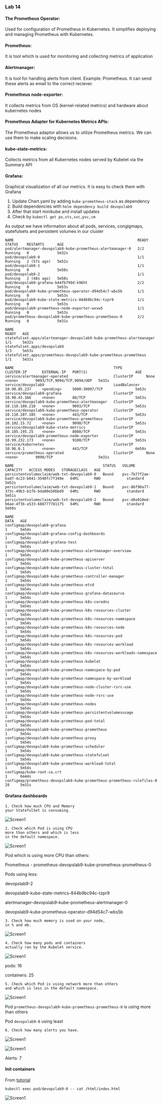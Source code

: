 ### Lab 14

#### The Prometheus Operator:

Used for configuration of Prometheus in Kubernetes. It simplifies deploying and managing Prometheus with Kubernetes. 

#### Prometheus:

It is tool which is used for monitoring and collecting metrics of application

#### Alertmanager:

It is tool for handling alerts from client. Example: Prometheus. It can send these alerts as email to the correct reciever. 

#### Prometheus node-exporter:

It collects metrics from OS (kernel-related metrics) and hardware about kubernetes nodes 

#### Prometheus Adapter for Kubernetes Metrics APIs:

The Prometheus adaptor allows us to utilize Prometheus metrics. We can use them to make scaling decisions. 

#### kube-state-metrics:

Collects metrics from all Kubernetes nodes served by Kubelet via the Summary API

#### Grafana:

Graphical visualization of all our metrics. It is easy to check them with Grafana

1) Update Chart.yaml by adding ```kube-prometheus-stack``` as dependency 
2) Build dependencies with ```helm dependency build devopslab9 ```
3) After that start minikube and install updates
4) Check by ```kubectl get po,sts,svc,pvc,cm``` 

As output we have information about all pods, services, congigmaps, statefulsets and persistent volumes in our cluster

```                                                                                             ±[●●●][master]
NAME                                                         READY   STATUS    RESTARTS      AGE
pod/alertmanager-devopslab9-kube-prometheus-alertmanager-0   2/2     Running   0             5m32s
pod/devopslab9-0                                             1/1     Running   2 (57s ago)   5m52s
pod/devopslab9-1                                             1/1     Running   0             5m50s
pod/devopslab9-2                                             1/1     Running   2 (48s ago)   5m50s
pod/devopslab9-grafana-b44fb799d-k96ht                       2/2     Running   0             5m53s
pod/devopslab9-kube-prometheus-operator-d94d54c7-wbs5b       1/1     Running   0             5m53s
pod/devopslab9-kube-state-metrics-844b9bc94c-tzpr9           1/1     Running   0             5m53s
pod/devopslab9-prometheus-node-exporter-wxvw5                1/1     Running   0             5m53s
pod/prometheus-devopslab9-kube-prometheus-prometheus-0       2/2     Running   0             5m31s

NAME                                                                    READY   AGE
statefulset.apps/alertmanager-devopslab9-kube-prometheus-alertmanager   1/1     5m32s
statefulset.apps/devopslab9                                             3/3     5m53s
statefulset.apps/prometheus-devopslab9-kube-prometheus-prometheus       1/1     5m31s

NAME                                              TYPE           CLUSTER-IP       EXTERNAL-IP   PORT(S)                      AGE
service/alertmanager-operated                     ClusterIP      None             <none>        9093/TCP,9094/TCP,9094/UDP   5m32s
service/devopslab9                                LoadBalancer   10.98.85.237     <pending>     5000:30007/TCP               5m53s
service/devopslab9-grafana                        ClusterIP      10.98.43.166     <none>        80/TCP                       5m53s
service/devopslab9-kube-prometheus-alertmanager   ClusterIP      10.110.108.210   <none>        9093/TCP                     5m53s
service/devopslab9-kube-prometheus-operator       ClusterIP      10.110.207.105   <none>        443/TCP                      5m53s
service/devopslab9-kube-prometheus-prometheus     ClusterIP      10.102.15.72     <none>        9090/TCP                     5m53s
service/devopslab9-kube-state-metrics             ClusterIP      10.105.195.25    <none>        8080/TCP                     5m53s
service/devopslab9-prometheus-node-exporter       ClusterIP      10.99.232.173    <none>        9100/TCP                     5m53s
service/kubernetes                                ClusterIP      10.96.0.1        <none>        443/TCP                      6m59s
service/prometheus-operated                       ClusterIP      None             <none>        9090/TCP                     5m31s

NAME                                         STATUS   VOLUME                                     CAPACITY   ACCESS MODES   STORAGECLASS   AGE
persistentvolumeclaim/web-txt-devopslab9-0   Bound    pvc-7b77f2ae-bad7-4c23-b041-3540fc7f349e   64Mi       RWO            standard       5m52s
persistentvolumeclaim/web-txt-devopslab9-1   Bound    pvc-86f90a77-373c-49b3-b1fb-bda00e58bbd9   64Mi       RWO            standard       5m51s
persistentvolumeclaim/web-txt-devopslab9-2   Bound    pvc-d0a910ed-b6ae-4f3b-a533-688777781175   64Mi       RWO            standard       5m50s

NAME                                                                     DATA   AGE
configmap/devopslab9-grafana                                             1      5m54s
configmap/devopslab9-grafana-config-dashboards                           1      5m54s
configmap/devopslab9-grafana-test                                        1      5m54s
configmap/devopslab9-kube-prometheus-alertmanager-overview               1      5m54s
configmap/devopslab9-kube-prometheus-apiserver                           1      5m54s
configmap/devopslab9-kube-prometheus-cluster-total                       1      5m54s
configmap/devopslab9-kube-prometheus-controller-manager                  1      5m54s
configmap/devopslab9-kube-prometheus-etcd                                1      5m54s
configmap/devopslab9-kube-prometheus-grafana-datasource                  1      5m54s
configmap/devopslab9-kube-prometheus-k8s-coredns                         1      5m54s
configmap/devopslab9-kube-prometheus-k8s-resources-cluster               1      5m54s
configmap/devopslab9-kube-prometheus-k8s-resources-namespace             1      5m54s
configmap/devopslab9-kube-prometheus-k8s-resources-node                  1      5m54s
configmap/devopslab9-kube-prometheus-k8s-resources-pod                   1      5m54s
configmap/devopslab9-kube-prometheus-k8s-resources-workload              1      5m54s
configmap/devopslab9-kube-prometheus-k8s-resources-workloads-namespace   1      5m54s
configmap/devopslab9-kube-prometheus-kubelet                             1      5m54s
configmap/devopslab9-kube-prometheus-namespace-by-pod                    1      5m54s
configmap/devopslab9-kube-prometheus-namespace-by-workload               1      5m54s
configmap/devopslab9-kube-prometheus-node-cluster-rsrc-use               1      5m54s
configmap/devopslab9-kube-prometheus-node-rsrc-use                       1      5m54s
configmap/devopslab9-kube-prometheus-nodes                               1      5m54s
configmap/devopslab9-kube-prometheus-persistentvolumesusage              1      5m54s
configmap/devopslab9-kube-prometheus-pod-total                           1      5m54s
configmap/devopslab9-kube-prometheus-prometheus                          1      5m54s
configmap/devopslab9-kube-prometheus-proxy                               1      5m54s
configmap/devopslab9-kube-prometheus-scheduler                           1      5m54s
configmap/devopslab9-kube-prometheus-statefulset                         1      5m54s
configmap/devopslab9-kube-prometheus-workload-total                      1      5m54s
configmap/kube-root-ca.crt                                               1      6m44s
configmap/prometheus-devopslab9-kube-prometheus-prometheus-rulefiles-0   28     5m31s

```

#### Grafana dashboards

    1. Check how much CPU and Memory
    your StatefulSet is consuming.

![Screen1](screens/14_cpu.png)

    2. Check which Pod is using CPU
    more than others and which is less
    in the default namespace.

![Screen1](screens/14_pods.png)

Pod which is using more CPU than others:

Prometheus - prometheus-devopslab9-kube-prometheus-prometheus-0

Pods using less:

devopslab9-2

devopslab9-kube-state-metrics-844b9bc94c-tzpr9

alertmanager-devopslab9-kube-prometheus-alertmanager-0

devopslab9-kube-prometheus-operator-d94d54c7-wbs5b

    3. Check how much memory is used on your node,
    in % and mb.

![Screen1](screens/14_nodes.png)

    4. Check how many pods and containers 
    actually ran by the Kubelet service.

![Screen1](screens/14_kubelet.png)

pods: 16

containers: 25

    5. Check which Pod is using network more than others
    and which is less in the default namespace.

![Screen1](screens/14_networks.png)

Pod ```prometheus-devopslab9-kube-prometheus-prometheus-0``` is using more than others

Pod ```devopslab9-0``` using least

    6. Check how many alerts you have.
    
![Screen1](screens/14_alerts.png)

![Screen1](screens/14_alerts2.png)

Alerts: 7

#### Init containers
 
From [tutorial](https://kubernetes.io/docs/tasks/configure-pod-container/configure-pod-initialization/#create-a-pod-that-has-an-init-container)

```kubectl exec pod/devopslab9-0 -- cat /html/index.html```    

![Screen1](screens/14_init.png)